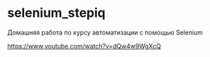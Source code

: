 # selenium_stepiq
Домашняя работа по курсу автоматизации с помощью Selenium

https://www.youtube.com/watch?v=dQw4w9WgXcQ